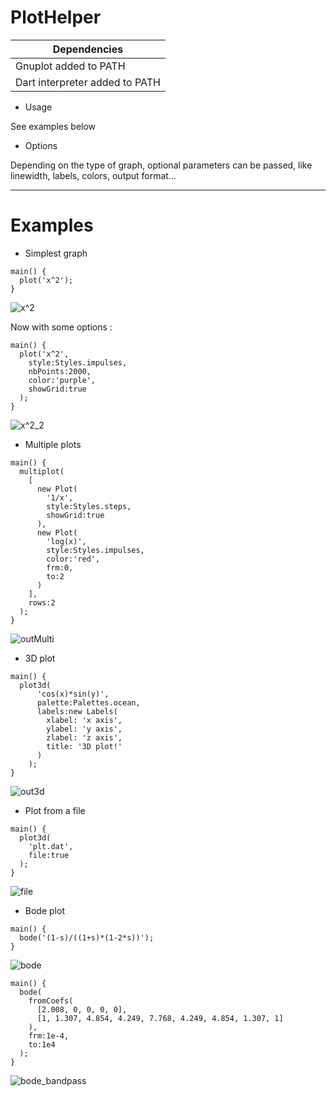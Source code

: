 # PlotHelper

|    <b>Dependencies</b>   |
|        ---------         |
|Gnuplot added to PATH     |
|Dart interpreter added to PATH |

* Usage

See examples below

* Options

Depending on the type of graph, optional parameters can be passed, like linewidth, labels, colors, output format...


________

# Examples

* Simplest graph

``` 
main() {
  plot('x^2');
}
```  
![x^2](examples/x^2.png)

Now with some options :
``` 
main() {
  plot('x^2',
    style:Styles.impulses,
    nbPoints:2000,
    color:'purple',
    showGrid:true
  );
}
```
![x^2_2](examples/x^2_2.png)

* Multiple plots

``` 
main() {
  multiplot(
    [
      new Plot(
        '1/x',
        style:Styles.steps,
        showGrid:true
      ), 
      new Plot(
        'log(x)',
        style:Styles.impulses,
        color:'red',
        frm:0,
        to:2
      )
    ],
    rows:2
  );
}
``` 
![outMulti](examples/outMulti.png)

* 3D plot

``` 
main() {
  plot3d(
      'cos(x)*sin(y)',
      palette:Palettes.ocean,
      labels:new Labels(
        xlabel: 'x axis',
        ylabel: 'y axis',
        zlabel: 'z axis',
        title: '3D plot!'
      )
    );
}
``` 
![out3d](examples/out3d.png)

* Plot from a file

``` 
main() {
  plot3d(
    'plt.dat',
    file:true 
  );
}
``` 

![file](examples/file.png)

* Bode plot

``` 
main() {
  bode('(1-s)/((1+s)*(1-2*s))');
}
``` 

![bode](examples/bode.png)

``` 
main() {
  bode(
    fromCoefs(
      [2.008, 0, 0, 0, 0],
      [1, 1.307, 4.854, 4.249, 7.768, 4.249, 4.854, 1.307, 1]
    ),
    frm:1e-4,
    to:1e4
  );
}
``` 

![bode_bandpass](examples/bode_bandpass.png)
